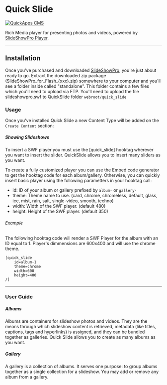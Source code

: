 Quick Slide
===========

[![QuickApps CMS](https://raw.github.com/QuickAppsCMS/QuickApps-CMS-Docs/1.x/img/logo.png)](http://www.quickappscms.org)

Rich Media player for presenting photos and videos, powered by [SlideShowPro Player](http://slideshowpro.net/).

***

Installation
------------

Once you've purchased and downloaded [SlideShowPro](http://slideshowpro.net/), you're just about ready to go.
Extract the downloaded zip package (SlideShowPro_for_Flash_{xxx}.zip) somewhere to your computer and you'll see a folder
inside called "standalone". This folder contains a few files which you'll need to upload via FTP. You'll need to upload the file
slideshowpro.swf to QuickSlide folder `webroot/quick_slide`

### Usage

Once you've installed Quick Slide a new Content Type will be added on the `Create Content` section:

##### Showing Slideshows

To insert a SWF player you must use the [quick_slide] hooktag wherever you want to insert the slider.
QuickSlide allows you to insert many sliders as you want.

To create a fully customized player you can use the Embed code generator to get the hooktag code for each album/gallery. 
Otherwise, you can quickly insert basic player using the following parametters in your hooktag call:

- id: ID of your album or gallery prefixed by `album-` or `gallery-`
- theme: Theme name to use. (card, chrome, chromeless, default, glass, ice, mist, rain, salt, single-video, smooth, techno)
- width: Width of the SWF player. (default 480)
- height: Height of the SWF player. (default 350)


###### Example

The following hooktag code will render a SWF Player for the album with an ID equal to 1.
Player's dimmensions are 600x400 and will use the chrome theme.


    [quick_slide
        id=album-1
        theme=chrome
        width=600
        height=400
	/]


***


### User Guide

##### Albums

Albums are containers for slideshow photos and videos. They are the means through which slideshow content is retrieved,
metadata (like titles, captions, tags and hyperlinks) is assigned, and they can be bundled together as galleries.
Quick Slide allows you to create as many albums as you want.


##### Gallery

A gallery is a collection of albums. It serves one purpose: to group albums together as a single collection for a slideshow.
You may add or remove any album from a gallery.